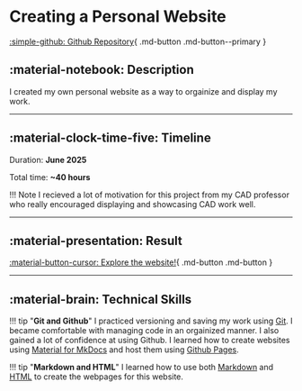 # Creating a Personal Website

[:simple-github: Github Repository](https://github.com/austin006/austin006.github.io.git){ .md-button .md-button--primary }

## :material-notebook: Description

I created my own personal website as a way to orgainize and display my work. 

***

## :material-clock-time-five: Timeline

Duration: **June 2025**

Total time: **~40 hours**

!!! Note
    I recieved a lot of motivation for this project from my CAD professor who really encouraged displaying and showcasing CAD work well.
***

## :material-presentation: Result

[:material-button-cursor: Explore the website!](https://austin006.github.io/){ .md-button .md-button }

***

## :material-brain: Technical Skills

!!! tip "**Git and Github**"
    I practiced versioning and saving my work using [Git](https://git-scm.com/book/en/v2/Getting-Started-What-is-Git%3F). I became  comfortable with managing code in an orgainized manner. I also gained a lot of confidence at using Github. I learned how to create websites using [Material for MkDocs](https://squidfunk.github.io/mkdocs-material/) and host them using [Github Pages](https://pages.github.com/).

!!! tip "**Markdown and HTML**"
    I learned how to use both [Markdown](https://www.markdownguide.org/getting-started/) and [HTML](https://en.wikipedia.org/wiki/HTML) to create the webpages for this website. 